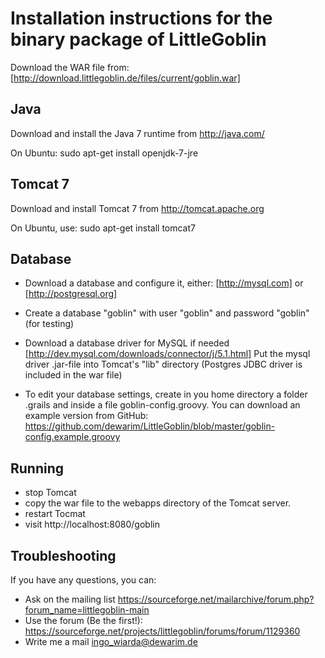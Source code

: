 # Installation instructions for the binary package of LittleGoblin

Download the WAR file from: [http://download.littlegoblin.de/files/current/goblin.war]

## Java

Download and install the Java 7 runtime from http://java.com/

On Ubuntu: sudo apt-get install openjdk-7-jre

## Tomcat 7

Download and install Tomcat 7 from http://tomcat.apache.org

On Ubuntu, use: sudo apt-get install tomcat7

## Database

* Download a database and configure it, either:
  [http://mysql.com] or [http://postgresql.org]

* Create a database "goblin" with user "goblin" and password "goblin" (for testing)

* Download a database driver for MySQL if needed
  [http://dev.mysql.com/downloads/connector/j/5.1.html]
  Put the mysql driver .jar-file into Tomcat's "lib" directory
  (Postgres JDBC driver is included in the war file)

* To edit your database settings, create in you home directory a folder .grails
 and inside a file goblin-config.groovy. You can download an example version from GitHub: https://github.com/dewarim/LittleGoblin/blob/master/goblin-config.example.groovy

## Running

* stop Tomcat
* copy the war file to the webapps directory of the Tomcat server.
* restart Tocmat
* visit http://localhost:8080/goblin

## Troubleshooting

If you have any questions, you can:
* Ask on the mailing list https://sourceforge.net/mailarchive/forum.php?forum_name=littlegoblin-main
* Use the forum (Be the first!): https://sourceforge.net/projects/littlegoblin/forums/forum/1129360
* Write me a mail ingo_wiarda@dewarim.de
